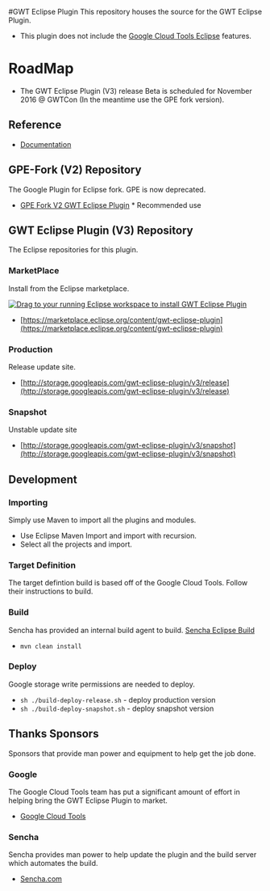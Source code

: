 #GWT Eclipse Plugin
This repository houses the source for the GWT Eclipse Plugin. 

* This plugin does not include the [Google Cloud Tools Eclipse](https://github.com/GoogleCloudPlatform/google-cloud-eclipse) features.

# RoadMap

* The GWT Eclipse Plugin (V3) release Beta is scheduled for November 2016 @ GWTCon (In the meantime use the GPE fork version).

## Reference

* [Documentation](http://gwt-plugins.github.io/documentation/)

## GPE-Fork (V2) Repository
The Google Plugin for Eclipse fork. GPE is now deprecated. 

* [GPE Fork V2 GWT Eclipse Plugin](https://github.com/gwt-plugins/gwt-eclipse-plugin/tree/gpe-fork) * Recommended use


## GWT Eclipse Plugin (V3) Repository
The Eclipse repositories for this plugin. 

### MarketPlace
Install from the Eclipse marketplace.

<a href="http://marketplace.eclipse.org/marketplace-client-intro?mpc_install=3107469" class="drag" title="Drag to your running Eclipse workspace to install GWT Eclipse Plugin"><img class="img-responsive" src="https://marketplace.eclipse.org/sites/all/themes/solstice/public/images/marketplace/btn-install.png" alt="Drag to your running Eclipse workspace to install GWT Eclipse Plugin" /></a>

* [https://marketplace.eclipse.org/content/gwt-eclipse-plugin](https://marketplace.eclipse.org/content/gwt-eclipse-plugin)

### Production
Release update site. 

* [http://storage.googleapis.com/gwt-eclipse-plugin/v3/release](http://storage.googleapis.com/gwt-eclipse-plugin/v3/release)

### Snapshot
Unstable update site

* [http://storage.googleapis.com/gwt-eclipse-plugin/v3/snapshot](http://storage.googleapis.com/gwt-eclipse-plugin/v3/snapshot)

## Development 

### Importing
Simply use Maven to import all the plugins and modules. 

* Use Eclipse Maven Import and import with recursion. 
* Select all the projects and import. 

### Target Definition
The target defintion build is based off of the Google Cloud Tools. Follow their instructions to build.

### Build
Sencha has provided an internal build agent to build. 
[Sencha Eclipse Build](https://teamcity.sencha.com/viewType.html?buildTypeId=Gxt3_Gwt_GwtEclipsePlugin)

* `mvn clean install`

### Deploy
Google storage write permissions are needed to deploy. 

* `sh ./build-deploy-release.sh` - deploy production version
* `sh ./build-deploy-snapshot.sh` - deploy snapshot version


## Thanks Sponsors
Sponsors that provide man power and equipment to help get the job done. 

### Google
The Google Cloud Tools team has put a significant amount of effort in helping bring the GWT Eclipse Plugin to market. 

* [Google Cloud Tools](https://cloud.google.com/)

### Sencha
Sencha provides man power to help update the plugin and the build server which automates the build. 

* [Sencha.com](http://sencha.com) 
